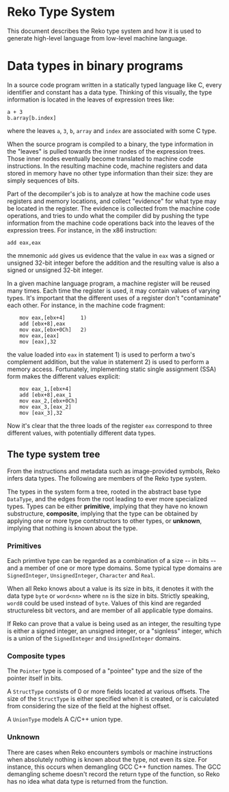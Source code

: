 # Reko Type System
This document describes the Reko type system and how it is used to generate
high-level language from low-level machine language. 

# Data types in binary programs
In a source code program written in a statically typed language like C, every
identifier and constant has a data type. Thinking of this visually, the type
information is located in the leaves of expression trees like:
```
a + 3
b.array[b.index]
```
where the leaves `a`, `3`, `b`, `array` and `index` are associated with some
C type.

When the source program is compiled to a binary, the type information in the 
"leaves" is pulled towards the inner nodes of the expression trees. Those
inner nodes eventually become translated to machine code instructions. In 
the resulting machine code, machine registers and data stored in memory have
no other type information than their size: they are simply sequences of bits.

Part of the decompiler's job is to analyze at how the machine code uses registers
and memory locations, and collect "evidence" for what type may be located in 
the register. The evidence is collected from the machine code operations, and 
tries to undo what the compiler did by pushing the type information from the
machine code operations back into the leaves of the expression trees. For
instance, in the x86 instruction:
```
add eax,eax
```
the mnemonic `add` gives us evidence that the value in `eax` was a signed 
or unsigned 32-bit integer before the addition and the resulting value is 
also a signed or unsigned 32-bit integer.

In a given machine language program, a machine register will be reused many
times. Each time the register is used, it may contain values of varying types.
It's important that the different uses of a register don't "contaminate" each
other. For instance, in the machine code fragment:
```
    mov eax,[ebx+4]     1)
    add [ebx+8],eax
    mov eax,[ebx+0Ch]   2)
    mov eax,[eax]
    mov [eax],32
```  
the value loaded into `eax` in statement 1) is used to perform a two's
complement addition, but the value in statement 2) is used to perform
a memory access. Fortunately, implementing static single assignment 
(SSA) form makes the different values explicit:
```
    mov eax_1,[ebx+4]
    add [ebx+8],eax_1
    mov eax_2,[ebx+0Ch]
    mov eax_3,[eax_2]
    mov [eax_3],32
```
Now it's clear that the three loads of the register `eax` correspond
to three different values, with potentially different data types.

## The type system tree
From the instructions and metadata such as image-provided symbols, Reko 
infers data types. The following are members of the Reko type system.

The types in the system form a tree, rooted in the abstract base type `DataType`,
and the edges from the root leading to ever more specialized types.
Types can be either **primitive**, implying that they have no known 
substructure, **composite**, implying that the type can be obtained
by applying one or more type contstructors to other types, or **unknown**,
implying that nothing is known about the type.

### Primitives
Each primtive type can be regarded as a combination of a size -- in bits --
and a member of one or more type domains. Some typical type domains are
`SignedInteger`, `UnsignedInteger`, `Character` and `Real`.

When all Reko knows about a value is its size in bits, it denotes it with the 
data type `byte` or `word<nn>` where `nn` is the size in bits. Strictly 
speaking, `word8` could be used instead of `byte`. Values of this kind are
regarded structureless bit vectors, and are member of all applicable type
domains.

If Reko can prove that a value is being used as an integer, the 
resulting type is either a signed integer, an unsigned integer, or a
"signless" integer, which is a union of the `SignedInteger` and 
`UnsignedInteger` domains.

### Composite types
The `Pointer` type is composed of a "pointee" type and the size of the
pointer itself in bits.

A `StructType` consists of 0 or more fields located at various offsets. 
The size of the `StructType` is either specified when it is created,
or is calculated from considering the size of the field at the highest
offset.

A `UnionType` models A C/C++ union type.

### Unknown
There are cases when Reko encounters symbols or machine instructions when absolutely
nothing is known about the type, not even its size. For instance, this occurs when 
demangling GCC C++ function names. The GCC demangling scheme doesn't record the return type
of the function, so Reko has no idea what data type is returned from the function.


